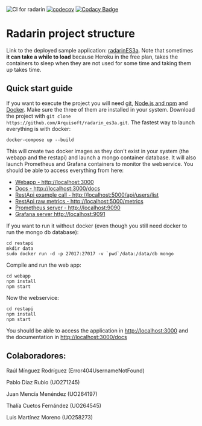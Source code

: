 ![CI for radarin](https://github.com/arquisoft/radarin_es3a/workflows/CI%20for%20radarin/badge.svg)
[![codecov](https://codecov.io/gh/Arquisoft/radarin_es3a/branch/master/graph/badge.svg?token=B2QJz8NmLu)](https://codecov.io/gh/Arquisoft/radarin_es3a)
[![Codacy Badge](https://app.codacy.com/project/badge/Grade/2261297b72f74be08a8ab2c2da7668b3)](https://www.codacy.com/gh/Arquisoft/radarin_es3a/dashboard?utm_source=github.com&amp;utm_medium=referral&amp;utm_content=Arquisoft/radarin_es3a&amp;utm_campaign=Badge_Grade)

# Radarin project structure
Link to the deployed sample application: [radarinES3a](https://radarines3awebapp.herokuapp.com/). Note that sometimes **it can take a while to load** because Heroku in the free plan, takes the containers to sleep when they are not used for some time and taking them up takes time.

## Quick start guide
If you want to execute the project you will need [git](https://git-scm.com/downloads), [Node.js and npm](https://www.npmjs.com/get-npm) and [Docker](https://docs.docker.com/get-docker/). Make sure the three of them are installed in your system. Download the project with `git clone https://github.com/Arquisoft/radarin_es3a.git`. The fastest way to launch everything is with docker:
```
docker-compose up --build
```
This will create two docker images as they don't exist in your system (the webapp and the restapi) and launch a mongo container database. It will also launch Prometheus and Grafana containers to monitor the webservice. You should be able to access everything from here:
 - [Webapp - http://localhost:3000](http://localhost:3000)
 - [Docs - http://localhost:3000/docs](http://localhost:3000/docs)
 - [RestApi example call - http://localhost:5000/api/users/list](http://localhost:5000/api/users/list)
 - [RestApi raw metrics - http://localhost:5000/metrics](http://localhost:5000/metrics)
 - [Prometheus server - http://localhost:9090](http://localhost:9090)
 - [Grafana server http://localhost:9091](http://localhost:9091)
 
If you want to run it without docker (even though you still need docker to run the mongo db database):
```
cd restapi
mkdir data
sudo docker run -d -p 27017:27017 -v `pwd`/data:/data/db mongo
```
Compile and run the web app:
```
cd webapp
npm install
npm start
```
Now the webservice:
```
cd restapi
npm install
npm start
```
You should be able to access the application in [http://localhost:3000](http://localhost:3000) and the documentation in [http://localhost:3000/docs](http://localhost:3000/docs)

## Colaboradores:

Raúl Mínguez Rodríguez (Error404UsernameNotFound)

Pablo Diaz Rubio (UO271245)

Juan Mencía Menéndez (UO264197)

Thalía Cuetos Fernández (UO264545)

Luis Martínez Moreno (UO258273)
